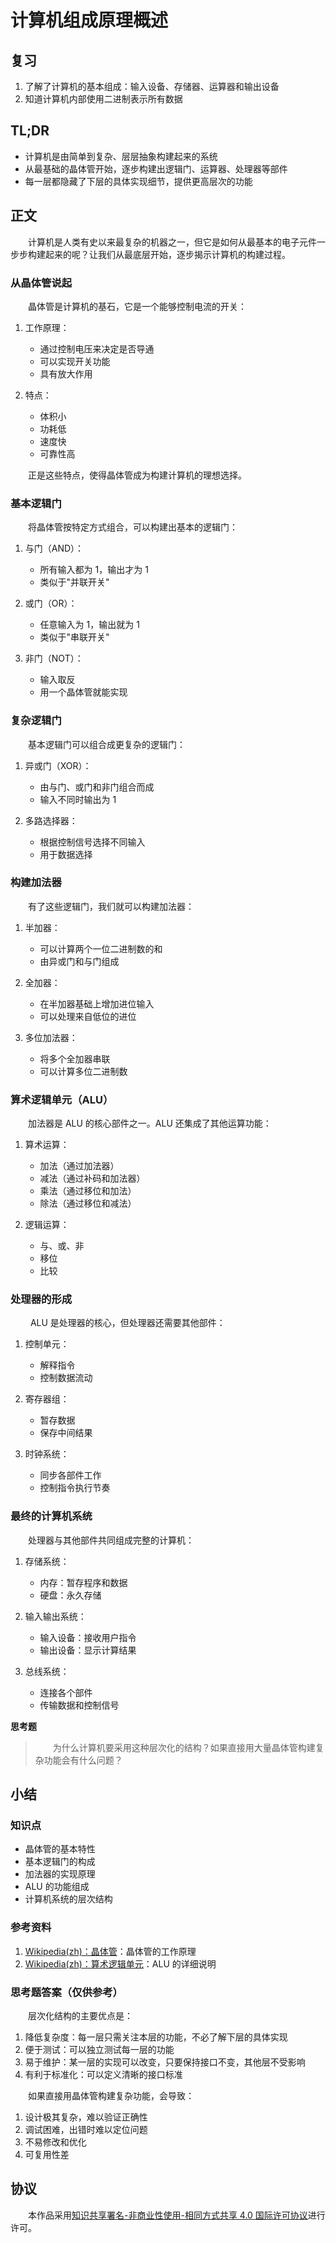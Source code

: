 # 计算机组成原理概述

## 复习

1. 了解了计算机的基本组成：输入设备、存储器、运算器和输出设备
2. 知道计算机内部使用二进制表示所有数据

## TL;DR

- 计算机是由简单到复杂、层层抽象构建起来的系统
- 从最基础的晶体管开始，逐步构建出逻辑门、运算器、处理器等部件
- 每一层都隐藏了下层的具体实现细节，提供更高层次的功能

## 正文

　　计算机是人类有史以来最复杂的机器之一，但它是如何从最基本的电子元件一步步构建起来的呢？让我们从最底层开始，逐步揭示计算机的构建过程。

### 从晶体管说起

　　晶体管是计算机的基石，它是一个能够控制电流的开关：

1. 工作原理：
   - 通过控制电压来决定是否导通
   - 可以实现开关功能
   - 具有放大作用

2. 特点：
   - 体积小
   - 功耗低
   - 速度快
   - 可靠性高

　　正是这些特点，使得晶体管成为构建计算机的理想选择。

### 基本逻辑门

　　将晶体管按特定方式组合，可以构建出基本的逻辑门：

1. 与门（AND）：
   - 所有输入都为 1，输出才为 1
   - 类似于"并联开关"

2. 或门（OR）：
   - 任意输入为 1，输出就为 1
   - 类似于"串联开关"

3. 非门（NOT）：
   - 输入取反
   - 用一个晶体管就能实现

### 复杂逻辑门

　　基本逻辑门可以组合成更复杂的逻辑门：

1. 异或门（XOR）：
   - 由与门、或门和非门组合而成
   - 输入不同时输出为 1

2. 多路选择器：
   - 根据控制信号选择不同输入
   - 用于数据选择

### 构建加法器

　　有了这些逻辑门，我们就可以构建加法器：

1. 半加器：
   - 可以计算两个一位二进制数的和
   - 由异或门和与门组成

2. 全加器：
   - 在半加器基础上增加进位输入
   - 可以处理来自低位的进位

3. 多位加法器：
   - 将多个全加器串联
   - 可以计算多位二进制数

### 算术逻辑单元（ALU）

　　加法器是 ALU 的核心部件之一。ALU 还集成了其他运算功能：

1. 算术运算：
   - 加法（通过加法器）
   - 减法（通过补码和加法器）
   - 乘法（通过移位和加法）
   - 除法（通过移位和减法）

2. 逻辑运算：
   - 与、或、非
   - 移位
   - 比较

### 处理器的形成

　　 ALU 是处理器的核心，但处理器还需要其他部件：

1. 控制单元：
   - 解释指令
   - 控制数据流动

2. 寄存器组：
   - 暂存数据
   - 保存中间结果

3. 时钟系统：
   - 同步各部件工作
   - 控制指令执行节奏

### 最终的计算机系统

　　处理器与其他部件共同组成完整的计算机：

1. 存储系统：
   - 内存：暂存程序和数据
   - 硬盘：永久存储

2. 输入输出系统：
   - 输入设备：接收用户指令
   - 输出设备：显示计算结果

3. 总线系统：
   - 连接各个部件
   - 传输数据和控制信号

**思考题**

> 　　为什么计算机要采用这种层次化的结构？如果直接用大量晶体管构建复杂功能会有什么问题？

## 小结

### 知识点

- 晶体管的基本特性
- 基本逻辑门的构成
- 加法器的实现原理
- ALU 的功能组成
- 计算机系统的层次结构

### 参考资料

1. [Wikipedia(zh)：晶体管](https://zh.wikipedia.org/wiki/%E6%99%B6%E4%BD%93%E7%AE%A1)：晶体管的工作原理
2. [Wikipedia(zh)：算术逻辑单元](https://zh.wikipedia.org/wiki/%E7%AE%97%E8%A1%93%E9%82%8F%E8%BC%AF%E5%96%AE%E5%85%83)：ALU 的详细说明

### 思考题答案（仅供参考）

　　层次化结构的主要优点是：
1. 降低复杂度：每一层只需关注本层的功能，不必了解下层的具体实现
2. 便于测试：可以独立测试每一层的功能
3. 易于维护：某一层的实现可以改变，只要保持接口不变，其他层不受影响
4. 有利于标准化：可以定义清晰的接口标准

　　如果直接用晶体管构建复杂功能，会导致：
1. 设计极其复杂，难以验证正确性
2. 调试困难，出错时难以定位问题
3. 不易修改和优化
4. 可复用性差

## 协议

　　本作品采用[知识共享署名-非商业性使用-相同方式共享 4.0 国际许可协议](https://creativecommons.org/licenses/by-nc-sa/4.0/deed.zh)进行许可。
